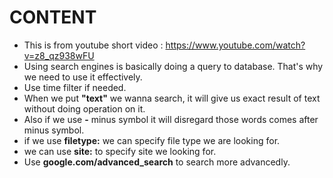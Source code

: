 # CONTENT
- This is from youtube short video : https://www.youtube.com/watch?v=z8_qz938wFU
- Using search engines is basically doing a query to database. That's why we need to use it effectively.
- Use time filter if needed.
- When we put **"text"** we wanna search, it will give us exact result of text without doing operation on it. 
- Also if we use **-** minus symbol it will disregard those words comes after minus symbol.
- if we use **filetype:** we can specify file type we are looking for.
- we can use **site:** to specify site we looking for.
- Use **google.com/advanced_search** to search more advancedly.